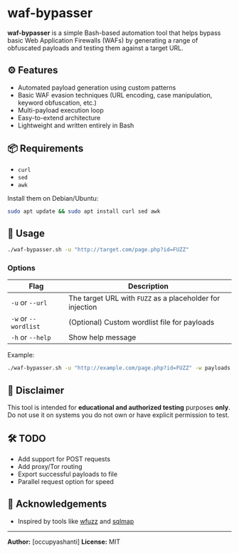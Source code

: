 
# waf-bypasser

**waf-bypasser** is a simple Bash-based automation tool that helps bypass basic Web Application Firewalls (WAFs) by generating a range of obfuscated payloads and testing them against a target URL.

## ⚙️ Features

- Automated payload generation using custom patterns
- Basic WAF evasion techniques (URL encoding, case manipulation, keyword obfuscation, etc.)
- Multi-payload execution loop
- Easy-to-extend architecture
- Lightweight and written entirely in Bash

## 📦 Requirements

- `curl`
- `sed`
- `awk`

Install them on Debian/Ubuntu:
```bash
sudo apt update && sudo apt install curl sed awk
````

## 🚀 Usage

```bash
./waf-bypasser.sh -u "http://target.com/page.php?id=FUZZ"
```

### Options

| Flag                 | Description                                               |
| -------------------- | --------------------------------------------------------- |
| `-u` or `--url`      | The target URL with `FUZZ` as a placeholder for injection |
| `-w` or `--wordlist` | (Optional) Custom wordlist file for payloads              |
| `-h` or `--help`     | Show help message                                         |

Example:

```bash
./waf-bypasser.sh -u "http://example.com/page.php?id=FUZZ" -w payloads.txt
```

## 🔐 Disclaimer

This tool is intended for **educational and authorized testing** purposes **only**. Do not use it on systems you do not own or have explicit permission to test.

## 🛠️ TODO

* Add support for POST requests
* Add proxy/Tor routing
* Export successful payloads to file
* Parallel request option for speed

## 🙏 Acknowledgements

* Inspired by tools like [wfuzz](https://github.com/xmendez/wfuzz) and [sqlmap](https://github.com/sqlmapproject/sqlmap)

---

**Author:** \[occupyashanti]
**License:** MIT

```


